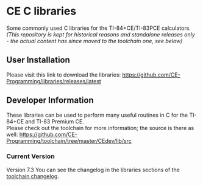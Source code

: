 # CE C libraries
Some commonly used C libraries for the TI-84+CE/TI-83PCE calculators.  
_(This repository is kept for historical reasons and standalone releases only - the actual content has since moved to the toolchain one, see below)_

## User Installation
Please visit this link to download the libraries: https://github.com/CE-Programming/libraries/releases/latest

## Developer Information
These libraries can be used to perform many useful routines in C for the TI-84+CE and TI-83 Premium CE.  
Please check out the toolchain for more information; the source is there as well: https://github.com/CE-Programming/toolchain/tree/master/CEdev/lib/src

### Current Version
Version 7.3
You can see the changelog in the libraries sections of the [toolchain changelog](https://github.com/CE-Programming/toolchain/blob/master/CHANGELOG.md#change-log).
